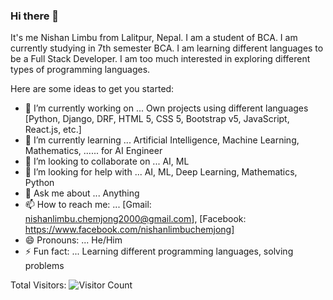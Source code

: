 ### Hi there 👋

It's me Nishan Limbu from Lalitpur, Nepal. I am a student of BCA. I am currently studying in 7th semester BCA. I am learning different languages to be a Full Stack Developer.
I am too much interested in exploring different types of programming languages.

Here are some ideas to get you started:

- 🔭 I’m currently working on ... Own projects using different languages  [Python, Django, DRF, HTML 5, CSS 5, Bootstrap v5, JavaScript, React.js, etc.]
- 🌱 I’m currently learning ... Artificial Intelligence, Machine Learning, Mathematics, ...... for AI Engineer
- 👯 I’m looking to collaborate on ... AI, ML
- 🤔 I’m looking for help with ... AI, ML, Deep Learning, Mathematics, Python
- 💬 Ask me about ... Anything 
- 📫 How to reach me: ... [Gmail: nishanlimbu.chemjong2000@gmail.com], [Facebook: https://www.facebook.com/nishanlimbuchemjong]
- 😄 Pronouns: ... He/Him
- ⚡ Fun fact: ... Learning different programming languages, solving problems

Total Visitors: ![Visitor Count](https://profile-counter.glitch.me/nishanlimbu2000/count.svg)
